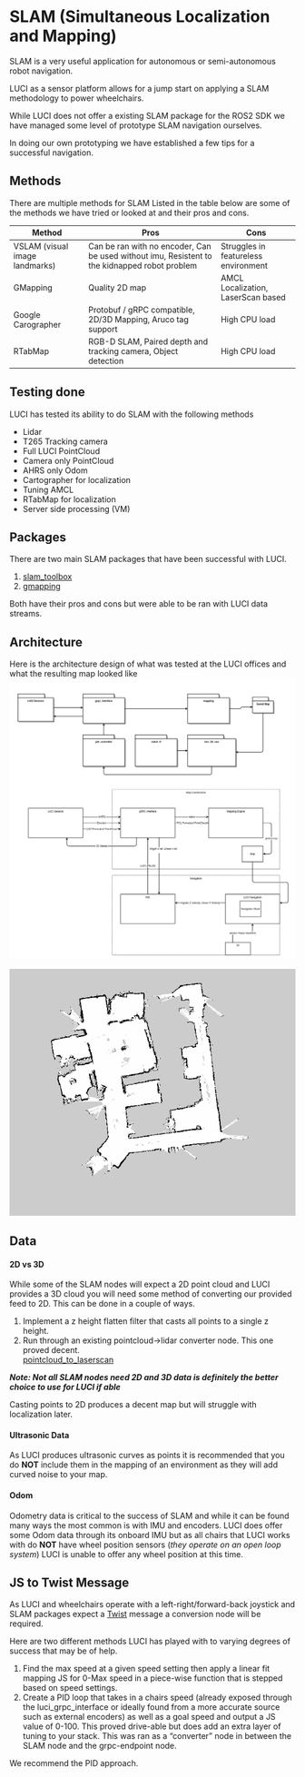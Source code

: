 # SLAM (Simultaneous Localization and Mapping)

SLAM is a very useful application for autonomous or semi-autonomous robot navigation.

LUCI as a sensor platform allows for a jump start on applying a SLAM methodology to power wheelchairs.

While LUCI does not offer a existing SLAM package for the ROS2 SDK we have managed some level of prototype SLAM navigation ourselves.

In doing our own prototyping we have established a few tips for a successful navigation.

## Methods

There are multiple methods for SLAM
Listed in the table below are some of the methods we have tried or looked at and their pros and cons.

| Method                         | Pros                                                                                          | Cons                                 |
| ------------------------------ | --------------------------------------------------------------------------------------------- | ------------------------------------ |
| VSLAM (visual image landmarks) | Can be ran with no encoder, Can be used without imu, Resistent to the kidnapped robot problem | Struggles in featureless environment |
| GMapping                       | Quality 2D map                                                                                | AMCL Localization, LaserScan based   |
| Google Carographer             | Protobuf / gRPC compatible, 2D/3D Mapping, Aruco tag support                                  | High CPU load                        |
| RTabMap                        | RGB-D SLAM, Paired depth and tracking camera, Object detection                                | High CPU load                        |

## Testing done

LUCI has tested its ability to do SLAM with the following methods

- Lidar
- T265 Tracking camera
- Full LUCI PointCloud
- Camera only PointCloud
- AHRS only Odom
- Cartographer for localization
- Tuning AMCL
- RTabMap for localization
- Server side processing (VM)

## Packages

There are two main SLAM packages that have been successful with LUCI.

1. [slam_toolbox](http://wiki.ros.org/slam_toolbox)
2. [gmapping](http://wiki.ros.org/gmapping)

Both have their pros and cons but were able to be ran with LUCI data streams.

## Architecture

Here is the architecture design of what was tested at the LUCI offices and what the resulting map looked like
![Architecture](slam.png)

![Map](map.png)

## Data

#### 2D vs 3D

While some of the SLAM nodes will expect a 2D point cloud and LUCI provides a 3D cloud you will need some method of converting our provided feed to 2D.
This can be done in a couple of ways.

1. Implement a z height flatten filter that casts all points to a single z height.
2. Run through an existing pointcloud->lidar converter node. This one proved decent.  
   [pointcloud_to_laserscan](https://github.com/ros-perception/pointcloud_to_laserscan)

<b>_Note: Not all SLAM nodes need 2D and 3D data is definitely the better choice to use for LUCI if able_</b>

Casting points to 2D produces a decent map but will struggle with localization later.

#### Ultrasonic Data

As LUCI produces ultrasonic curves as points it is recommended that you do <b>NOT</b> include them in the mapping of an environment as they will add curved noise to your map.

#### Odom

Odometry data is critical to the success of SLAM and while it can be found many ways the most common is with IMU and encoders.
LUCI does offer some Odom data through its onboard IMU but as all chairs that LUCI works with do <b>NOT</b> have wheel position sensors (_they operate on an open loop system_) LUCI is unable to offer any wheel position at this time.

## JS to Twist Message

As LUCI and wheelchairs operate with a left-right/forward-back joystick and SLAM packages expect a [Twist](http://docs.ros.org/en/melodic/api/geometry_msgs/html/msg/Twist.html) message a conversion node will be required.

Here are two different methods LUCI has played with to varying degrees of success that may be of help.

1. Find the max speed at a given speed setting then apply a linear fit mapping JS for 0-Max speed in a piece-wise function that is stepped based on speed settings.
2. Create a PID loop that takes in a chairs speed (already exposed through the luci_grpc_interface or ideally found from a more accurate source such as external encoders) as well as a goal speed and output a JS value of 0-100. This proved drive-able but does add an extra layer of tuning to your stack. This was ran as a “converter” node in between the SLAM node and the grpc-endpoint node.

We recommend the PID approach.
